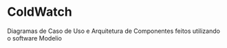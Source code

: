 # ColdWatch
Diagramas de Caso de Uso e Arquitetura de Componentes feitos utilizando o software Modelio
